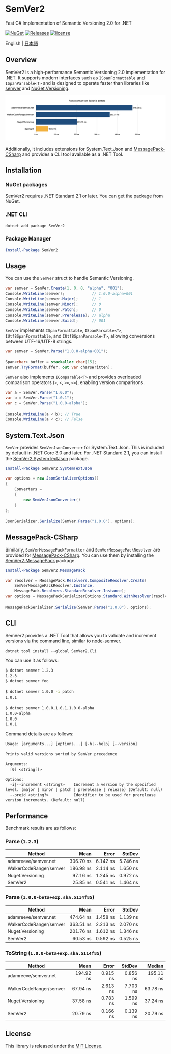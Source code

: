 # SemVer2
 Fast C# Implementation of Semantic Versioning 2.0 for .NET

[![NuGet](https://img.shields.io/nuget/v/SemVer2.svg)](https://www.nuget.org/packages/SemVer2)
[![Releases](https://img.shields.io/github/release/nuskey8/SemVer2.svg)](https://github.com/nuskey8/SemVer2/releases)
[![license](https://img.shields.io/badge/LICENSE-MIT-green.svg)](LICENSE)

English | [日本語](./README_JA.md)

## Overview

SemVer2 is a high-performance Semantic Versioning 2.0 implementation for .NET. It supports modern interfaces such as `ISpanFormattable` and `ISpanParsable<T>` and is designed to operate faster than libraries like [semver](https://github.com/WalkerCodeRanger/semver) and [NuGet.Versioning](https://www.nuget.org/packages/NuGet.Versioning).

![img](./docs/images/img-benchmark.png)

Additionally, it includes extensions for System.Text.Json and [MessagePack-CSharp](https://github.com/MessagePack-CSharp/MessagePack-CSharp) and provides a CLI tool available as a .NET Tool.

## Installation

### NuGet packages

SemVer2 requires .NET Standard 2.1 or later. You can get the package from NuGet.

### .NET CLI

```ps1
dotnet add package SemVer2
```

### Package Manager

```ps1
Install-Package SemVer2
```

## Usage

You can use the `SemVer` struct to handle Semantic Versioning.

```cs
var semver = SemVer.Create(1, 0, 0, "alpha", "001");
Console.WriteLine(semver);            // 1.0.0-alpha+001
Console.WriteLine(semver.Major);      // 1
Console.WriteLine(semver.Minor);      // 0
Console.WriteLine(semver.Patch);      // 0
Console.WriteLine(semver.Prerelease); // alpha
Console.WriteLine(semver.Build);      // 001
```

`SemVer` implements `ISpanFormattable`, `ISpanParsable<T>`, `IUtf8SpanFormattable`, and `IUtf8SpanParsable<T>`, allowing conversions between UTF-16/UTF-8 strings.

```cs
var semver = SemVer.Parse("1.0.0-alpha+001");

Span<char> buffer = stackalloc char[15];
semver.TryFormat(buffer, out var charsWritten);
```

`SemVer` also implements `IComparable<T>` and provides overloaded comparison operators (`>`, `<`, `>=`, `<=`), enabling version comparisons.

```cs
var a = SemVer.Parse("1.0.0");
var b = SemVer.Parse("1.0.1");
var c = SemVer.Parse("1.0.0-alpha");

Console.WriteLine(a < b); // True
Console.WriteLine(a < c); // False
```

## System.Text.Json

`SemVer` provides `SemVerJsonConverter` for System.Text.Json. This is included by default in .NET Core 3.0 and later. For .NET Standard 2.1, you can install the [SemVer2.SystemTextJson](https://www.nuget.org/packages/SemVer2.SystemTextJson/) package.

```ps1
Install-Package SemVer2.SystemTextJson
```

```cs
var options = new JsonSerializerOptions()
{
    Converters =
    {
        new SemVerJsonConverter()
    }
};

JsonSerializer.Serialize(SemVer.Parse("1.0.0"), options);
```

## MessagePack-CSharp

Similarly, `SemVerMessagePackFormatter` and `SemVerMessagePackResolver` are provided for [MessagePack-CSharp](https://github.com/MessagePack-CSharp/MessagePack-CSharp). You can use them by installing the [SemVer2.MessagePack](https://www.nuget.org/packages/SemVer2.MessagePack/) package.

```ps1
Install-Package SemVer2.MessagePack
```

```cs
var resolver = MessagePack.Resolvers.CompositeResolver.Create(
    SemVerMessagePackResolver.Instance,
    MessagePack.Resolvers.StandardResolver.Instance);
var options = MessagePackSerializerOptions.Standard.WithResolver(resolver);

MessagePackSerializer.Serialize(SemVer.Parse("1.0.0"), options);
```

## CLI

SemVer2 provides a .NET Tool that allows you to validate and increment versions via the command line, similar to [node-semver](https://github.com/npm/node-semver).

```
dotnet tool install --global SemVer2.Cli
```

You can use it as follows:

```bash
$ dotnet semver 1.2.3
1.2.3
$ dotnet semver foo

$ dotnet semver 1.0.0 -i patch
1.0.1

$ dotnet semver 1.0.0,1.0.1,1.0.0-alpha
1.0.0-alpha
1.0.0
1.0.1
```

Command details are as follows:

```
Usage: [arguments...] [options...] [-h|--help] [--version]

Prints valid versions sorted by SemVer precedence

Arguments:
  [0] <string[]>

Options:
  -i|--increment <string?>    Increment a version by the specified level. (major | minor | patch | prerelease | release) (Default: null)
  --preid <string?>           Identifier to be used for prerelease version increments. (Default: null)
```

## Performance

Benchmark results are as follows:

### Parse (`1.2.3`)

| Method                  |      Mean |    Error |   StdDev |
| ----------------------- | --------: | -------: | -------: |
| adamreeve/semver.net    | 306.70 ns | 6.142 ns | 5.746 ns |
| WalkerCodeRanger/semver | 186.98 ns | 2.114 ns | 1.650 ns |
| Nuget.Versioning        |  97.16 ns | 1.245 ns | 0.972 ns |
| SemVer2                 |  25.85 ns | 0.541 ns | 1.464 ns |

### Parse (`1.0.0-beta+exp.sha.5114f85`)

| Method                  |      Mean |    Error |   StdDev |
| ----------------------- | --------: | -------: | -------: |
| adamreeve/semver.net    | 474.64 ns | 1.458 ns | 1.139 ns |
| WalkerCodeRanger/semver | 363.51 ns | 2.213 ns | 2.070 ns |
| Nuget.Versioning        | 201.76 ns | 1.612 ns | 1.346 ns |
| SemVer2                 |  60.53 ns | 0.592 ns | 0.525 ns |

### ToString (`1.0.0-beta+exp.sha.5114f85`)

| Method                  |      Mean |    Error |   StdDev |    Median |
| ----------------------- | --------: | -------: | -------: | --------: |
| adamreeve/semver.net    | 194.92 ns | 0.915 ns | 0.856 ns | 195.11 ns |
| WalkerCodeRanger/semver |  67.94 ns | 2.613 ns | 7.703 ns |  63.78 ns |
| Nuget.Versioning        |  37.58 ns | 0.783 ns | 1.599 ns |  37.24 ns |
| SemVer2                 |  20.79 ns | 0.166 ns | 0.139 ns |  20.79 ns |

## License

This library is released under the [MIT License](./LICENSE).

